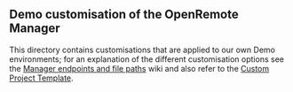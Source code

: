 ## Demo customisation of the OpenRemote Manager
This directory contains customisations that are applied to our own Demo environments; for an explanation of the different customisation options see the [Manager endpoints and file paths](https://github.com/openremote/openremote/wiki/Architecture:-Manager-endpoints-and-file-paths) wiki
and also refer to the [Custom Project Template](https://github.com/openremote/custom-project).
